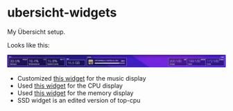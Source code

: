 # ubersicht-widgets

My Übersicht setup.

Looks like this:

![Picture of the widgets](./widgets.png)

* Customized [this widget](https://github.com/dionmunk/ubersicht-now-playing) for the music display
* Used [this widget](https://github.com/felixhageloh/uebersicht-widgets/tree/master/top-cpu) for the CPU display
* Used [this widget](https://github.com/felixhageloh/uebersicht-widgets/tree/master/top-mem) for the memory display
* SSD widget is an edited version of top-cpu 
